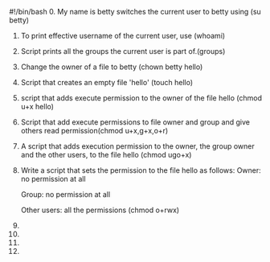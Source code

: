 #!/bin/bash
0. My name is betty switches the current user to betty using (su betty)
1. To print effective username of the current user, use (whoami)
2. Script prints all the groups the current user is part of.(groups)
3. Change the owner of a file to betty (chown betty hello)
4. Script that creates an empty file 'hello' (touch hello)
5. script that adds execute permission to the owner of the file hello (chmod u+x hello)
6. Script that add execute permissions to file owner and group and give others read permission(chmod u+x,g+x,o+r)
7. A script that adds execution permission to the owner, the group owner and the other users, to the file hello (chmod ugo+x)
8. Write a script that sets the permission to the file hello as follows:
   Owner: no permission at all

   Group: no permission at all

   Other users: all the permissions (chmod o+rwx)
9.
10.
11.
12.
